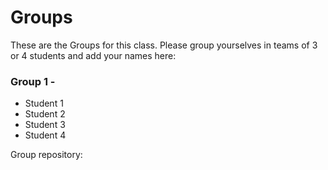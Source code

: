 # Groups

These are the Groups for this class. Please group yourselves in teams of 3 or 4 students and add your names here:

### Group 1 - <GROUPNAME>
* Student 1
* Student 2
* Student 3
* Student 4
 
Group repository: <LINK TO YOUR REPO>
